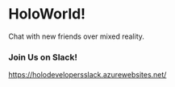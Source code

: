 # HoloWorld!
Chat with new friends over mixed reality.

### Join Us on Slack!
https://holodevelopersslack.azurewebsites.net/
